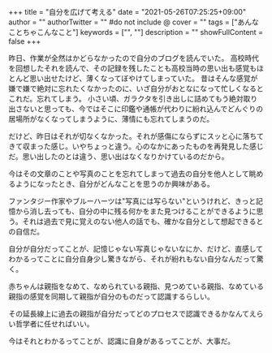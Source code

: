+++
title = "自分を広げて考える"
date = "2021-05-26T07:25:25+09:00"
author = ""
authorTwitter = "" #do not include @
cover = ""
tags = ["あんなことちゃこんなこと"]
keywords = ["", ""]
description = ""
showFullContent = false
+++

昨日、作業が全然はかどらなかったので自分のブログを読んでいた。
高校時代を回想したそれを読んで、その記録を残したことも高校当時の思い出も感覚もほとんど思い出せたけど、薄くなってぼやけてしまっていた。
昔はそんな感覚が嫌で嫌で絶対に忘れたくなかったのに、いざ自分がおとなになって忙しくなるとこれだ。忘れてしまう。
小さい頃、ガラクタを引き出しに詰めてもう絶対取り出さないと思っても、今ではそこに印鑑や通帳が代わりに紛れ込んでどんぐりの居場所がなくなってしまうように、薄情にも忘れてしまうのだ。

だけど、昨日はそれが切なくなかった。それが感傷にならずにスッと心に落ちてきて収まった感じ。いやちょっと違う。心のなかにあったものを再発見した感じだ。思い出したのとは違う、思い出はなくなりかけているのだから。

今はその文章のことや写真のことを忘れてしまって過去の自分を他人として眺めるようになったとき、自分がどんなことを思うのか興味がある。

ファンタジー作家やブルーハーツは"写真には写らない"というけれど、きっと記憶から消し去っても、自分の中に残る何かをまた見つけることができるように思う。それは過去で見に覚えのない他人の話でも、確かな自分として想起できるとの自信だ。

自分が自分だってことが、記憶じゃない写真じゃないなにか、だけど、直感してわかるってことに自分自身少し驚きながら、それが紛れもない自分なんだって驚く。

赤ちゃんは親指をなめて、なめられている親指、見つめている親指、なめている親指の感覚を同期して親指が自分のものだって認識するらしい。

その延長線上に過去の親指が自分だってどのプロセスで認識できるかなんてえらい哲学者に任せればいい。

今はそれとわかるってことが、認識に自身があるってことが、大事だ。
